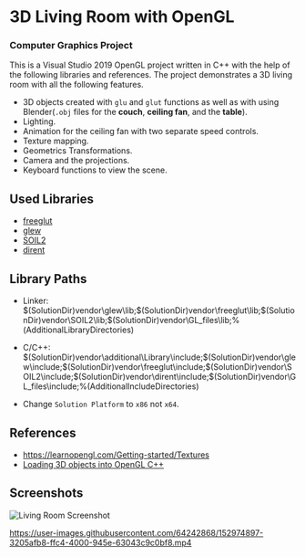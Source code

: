 # 3D Living Room with OpenGL
### Computer Graphics Project
This is a Visual Studio 2019 OpenGL project written in C++ with the help of the following libraries and references. The project demonstrates a 3D living room with all the following features.
* 3D objects created with `glu` and `glut` functions as well as with using Blender(`.obj` files for the **couch**, **ceiling fan**, and the **table**).
* Lighting.
* Animation for the ceiling fan with two separate speed controls.
* Texture mapping.
* Geometrics Transformations.
* Camera and the projections.
* Keyboard functions to view the scene.

## Used Libraries
* [freeglut](http://prdownloads.sourceforge.net/freeglut/freeglut-3.0.0.tar.gz?download)
* [glew](https://sourceforge.net/projects/glew/files/glew/2.1.0/glew-2.1.0-win32.zip/download)
* [SOIL2](https://github.com/SpartanJ/SOIL2)
* [dirent](https://github.com/tronkko/dirent)

## Library Paths
* Linker:
$(SolutionDir)vendor\glew\lib;$(SolutionDir)vendor\freeglut\lib;$(SolutionDir)vendor\SOIL2\lib;$(SolutionDir)vendor\GL_files\lib;%(AdditionalLibraryDirectories)

* C/C++: $(SolutionDir)vendor\additional\Library\include;$(SolutionDir)vendor\glew\include;$(SolutionDir)vendor\freeglut\include;$(SolutionDir)vendor\SOIL2\include;$(SolutionDir)vendor\dirent\include;$(SolutionDir)vendor\GL_files\include;%(AdditionalIncludeDirectories)

* Change `Solution Platform` to `x86` not `x64`.

## References 
* https://learnopengl.com/Getting-started/Textures
* [Loading 3D objects into OpenGL C++](https://github.com/WHKnightZ/OpenGL-Load-Model)

## Screenshots
![Living Room Screenshot](https://github.com/s16417/ProjectLivingRooom/blob/master/screenshots/Capture.PNG)




https://user-images.githubusercontent.com/64242868/152974897-3205afb8-ffc4-4000-945e-63043c9c0bf8.mp4

